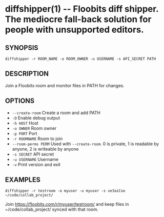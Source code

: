diffshipper(1) -- Floobits diff shipper. The mediocre fall-back solution for people with unsupported editors.
=============================================

## SYNOPSIS

`diffshipper -r ROOM_NAME -o ROOM_OWNER -u USERNAME -s API_SECRET PATH`


## DESCRIPTION

Join a Floobits room and monitor files in PATH for changes.


## OPTIONS

  * `--create-room`       Create a room and add PATH
  * `-D`                  Enable debug output
  * `-h HOST`             Host
  * `-o OWNER`            Room owner
  * `-p PORT`             Port
  * `-r ROOMNAME`         Room to join
  * `--room-perms PERM`   Used with `--create-room`. 0 is private, 1 is readable by anyone, 2 is writeable by anyone
  * `-s SECRET`           API secret
  * `-u USERNAME`         Username
  * `-v`                  Print version and exit


## EXAMPLES

`diffshipper -r testroom -o myuser -u myuser -s ve3aiCoo ~/code/collab_project/`

Join https://floobits.com/r/myuser/testroom/ and keep files in ~/code/collab_project/ synced with that room.

